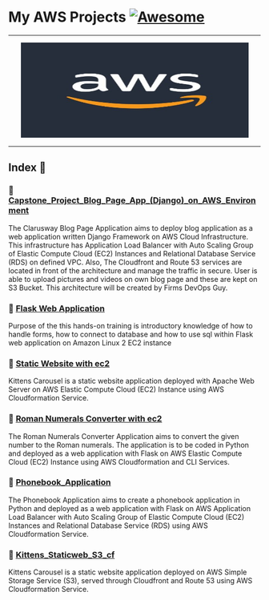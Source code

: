 My AWS Projects  [![Awesome](https://cdn.rawgit.com/sindresorhus/awesome/d7305f38d29fed78fa85652e3a63e154dd8e8829/media/badge.svg)](https://github.com/sindresorhus/awesome)
===============
<hr>

<p align="center">
    <img alt="Python" src="https://github.com/cagatayakk/cagatayakk/blob/main/images/aws.jpg" height="190" width="455">
</p>
<hr>

## Index 📜

### 🔖 [Capstone_Project_Blog_Page_App_(Django)_on_AWS_Environment](https://github.com/cagatayakk/AWS_Projects/tree/main/Project-501-Capstone-Project-Blog-Page-App-(Django)-on-AWS-Environment)
The Clarusway Blog Page Application aims to deploy blog application as a web application written Django Framework on AWS Cloud Infrastructure. This infrastructure has Application Load Balancer with Auto Scaling Group of Elastic Compute Cloud (EC2) Instances and Relational Database Service (RDS) on defined VPC. Also, The Cloudfront and Route 53 services are located in front of the architecture and manage the traffic in secure. User is able to upload pictures and videos on own blog page and these are kept on S3 Bucket. This architecture will be created by Firms DevOps Guy.

### 🔖 [Flask Web Application](https://github.com/cagatayakk/AWS_Projects/tree/main/Flask)
Purpose of the this hands-on training is introductory knowledge of how to handle forms, how to connect to database and how to use sql within Flask web application on Amazon Linux 2 EC2 instance

### 🔖 [Static Website with ec2](https://github.com/cagatayakk/AWS_Projects/tree/main/Project-101-kittens-carousel-static-website-ec2)
Kittens Carousel is a static website application deployed with Apache Web Server on AWS Elastic Compute Cloud (EC2) Instance using AWS Cloudformation Service.

### 🔖 [Roman Numerals Converter with ec2](https://github.com/cagatayakk/AWS_Projects/tree/main/Project-102-Roman-Numerals-Converter)
The Roman Numerals Converter Application aims to convert the given number to the Roman numerals. The application is to be coded in Python and deployed as a web application with Flask on AWS Elastic Compute Cloud (EC2) Instance using AWS Cloudformation and CLI Services.

### 🔖 [Phonebook_Application](https://github.com/cagatayakk/AWS_Projects/tree/main/Project-103-Phonebook-Application)
The Phonebook Application aims to create a phonebook application in Python and deployed as a web application with Flask on AWS Application Load Balancer with Auto Scaling Group of Elastic Compute Cloud (EC2) Instances and Relational Database Service (RDS) using AWS Cloudformation Service.

### 🔖 [Kittens_Staticweb_S3_cf](https://github.com/cagatayakk/AWS_Projects/tree/main/Project-104-kittens-carousel-static-web-s3-cf)
Kittens Carousel is a static website application deployed on AWS Simple Storage Service (S3), served through Cloudfront and Route 53 using AWS Cloudformation Service.

